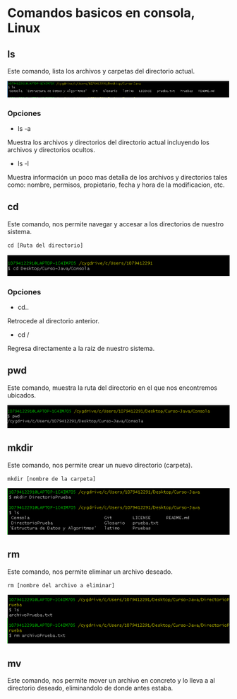 # Comandos basicos en consola, Linux

##  **ls** ##

Este comando, lista los archivos y carpetas del directorio actual.

![comando ls](ImagenesLinux/comando-ls.PNG)

### **Opciones** ###

* ls -a

Muestra los archivos y directorios  del directorio actual incluyendo los archivos y directorios ocultos.

* ls -l

Muestra información un poco mas detalla de los archivos y directorios tales como: nombre, permisos, propietario, fecha y hora de la  modificacion, etc.

##  **cd** ##

Este comando, nos permite navegar y accesar a los directorios de nuestro sistema.

```Shell
cd [Ruta del directorio]
```

![comando cd](ImagenesLinux/comando-cd.PNG)

### **Opciones** ###

* cd..

Retrocede al directorio anterior.

* cd /

Regresa directamente a la raiz de nuestro sistema.

##  **pwd** ##

Este comando, muestra la ruta del directorio en el que nos encontremos ubicados.


![comando pwd](ImagenesLinux/comando-pwd.PNG)

##  **mkdir** ##

Este comando, nos permite crear un nuevo directorio (carpeta).

```Shell
mkdir [nombre de la carpeta]
```
![comando mkdir](ImagenesLinux/comando-mkdir.PNG)

##  **rm** ##

Este comando, nos permite eliminar un archivo deseado.

```Shell
rm [nombre del archivo a eliminar]
```

![comando rm](ImagenesLinux/comando-rm.PNG)

##  **mv** ##

Este comando, nos permite mover un archivo en concreto y lo lleva a al directorio deseado, eliminandolo de donde antes estaba.
